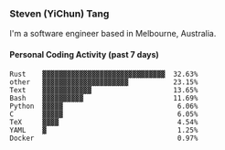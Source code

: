 ### Steven (YiChun) Tang

I'm a software engineer based in Melbourne, Australia.

#### Personal Coding Activity (past 7 days)
```
Rust    ▓▓▓▓▓▓▓▓▓▓▓▓▓▓▓▓▓▓▓▓▓▓▓▓▓▓▓▓▓▓  32.63%
other   ▓▓▓▓▓▓▓▓▓▓▓▓▓▓▓▓▓▓▓▓▓           23.15%
Text    ▓▓▓▓▓▓▓▓▓▓▓▓                    13.65%
Bash    ▓▓▓▓▓▓▓▓▓▓                      11.69%
Python  ▓▓▓▓▓                            6.06%
C       ▓▓▓▓▓                            6.05%
TeX     ▓▓▓▓                             4.54%
YAML    ▓                                1.25%
Docker                                   0.97%
```
